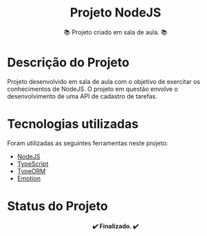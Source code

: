 <h1 align="center">Projeto NodeJS</h1>

<p align="center"> 📚 Projeto criado em sala de aula. 📚</p>

# Descrição do Projeto

Projeto desenvolvido em sala de aula com o objetivo de exercitar os conhecimentos de NodeJS. O projeto em questão envolve o desenvolvimento de uma API de cadastro de tarefas.

# Tecnologias utilizadas

Foram utilizadas as seguintes ferramentas neste projeto:

- [NodeJS](https://nodejs.org/)
- [TypeScript](https://www.typescriptlang.org/)
- [TypeORM](https://typeorm.io/)
- [Emotion](https://emotion.sh/)

# Status do Projeto

<h4 align="center"> 
	✔️  Finalizado.  ✔️
</h4>
